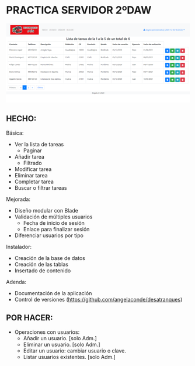 # PRACTICA SERVIDOR 2ºDAW

![Preview](https://github.com/angelaconde/desatranques/blob/master/doc/preview.png)

## HECHO:
Básica:
- Ver la lista de tareas
	- Paginar
- Añadir tarea
	- Filtrado
- Modificar tarea
- Eliminar tarea
- Completar tarea
- Buscar o filtrar tareas

Mejorada:
- Diseño modular con Blade
- Validación de múltiples usuarios
  - Fecha de inicio de sesión
  - Enlace para finalizar sesión
- Diferenciar usuarios por tipo

Instalador:
- Creación de la base de datos
- Creación de las tablas
- Insertado de contenido

Adenda:
- Documentación de la aplicación
- Control de versiones (https://github.com/angelaconde/desatranques)

## POR HACER:
- Operaciones con usuarios:
  -	Añadir un usuario. [solo Adm.]
  -	Eliminar un usuario. [solo Adm.]
  -	Editar un usuario: cambiar usuario o clave.
  -	Listar usuarios existentes. [solo Adm.]